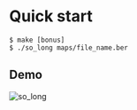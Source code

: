 # Quick start
```console
$ make [bonus]
$ ./so_long maps/file_name.ber
```
## Demo
![so_long](https://github.com/kuragna/so_long/assets/83675476/e49576e8-b180-4d8b-8830-dd756dce08df)

